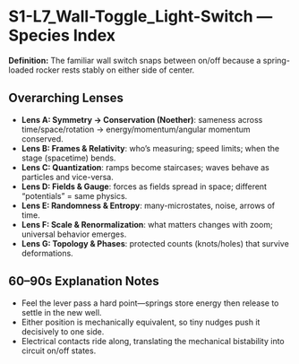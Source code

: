 # S1-L7_Wall-Toggle_Light-Switch — Species Index
**Definition:** The familiar wall switch snaps between on/off because a spring-loaded rocker rests stably on either side of center.

## Overarching Lenses

- **Lens A: Symmetry -> Conservation (Noether)**: sameness across time/space/rotation → energy/momentum/angular momentum conserved.
- **Lens B: Frames & Relativity**: who’s measuring; speed limits; when the stage (spacetime) bends.
- **Lens C: Quantization**: ramps become staircases; waves behave as particles and vice-versa.
- **Lens D: Fields & Gauge**: forces as fields spread in space; different “potentials” = same physics.
- **Lens E: Randomness & Entropy**: many-microstates, noise, arrows of time.
- **Lens F: Scale & Renormalization**: what matters changes with zoom; universal behavior emerges.
- **Lens G: Topology & Phases**: protected counts (knots/holes) that survive deformations.

## 60–90s Explanation Notes
- Feel the lever pass a hard point—springs store energy then release to settle in the new well.
- Either position is mechanically equivalent, so tiny nudges push it decisively to one side.
- Electrical contacts ride along, translating the mechanical bistability into circuit on/off states.
